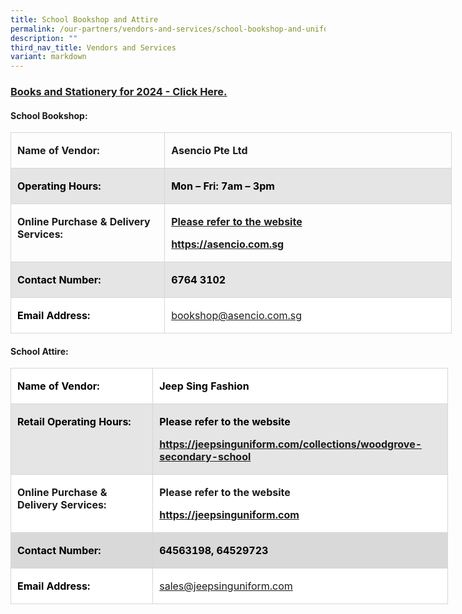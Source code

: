 ```yaml
---
title: School Bookshop and Attire
permalink: /our-partners/vendors-and-services/school-bookshop-and-uniform/
description: ""
third_nav_title: Vendors and Services
variant: markdown
---
```

### **[Books and  Stationery for 2024 - Click Here.](https://sites.google.com/moe.edu.sg/parentssupportwithwoodgrovesec/books-stationery)** 
   
#### **School Bookshop:**

<table class="MsoNormalTable" border="0" cellspacing="0" cellpadding="0" width="706" style="width:529.5pt;border-collapse:collapse;mso-yfti-tbllook:1184;
 mso-padding-alt:0in 0in 0in 0in"><tbody><tr style="mso-yfti-irow:0;mso-yfti-firstrow:yes"><td width="242" valign="top" style="width:181.5pt;border:solid #D6D6D6 1.0pt;
  mso-border-alt:solid #D6D6D6 .25pt;mso-border-bottom-alt:solid #D6D6D6 .75pt;
  padding:1.5pt 7.5pt 1.5pt 7.5pt"><p class="MsoNormal"><b><span lang="EN-SG" style="mso-ansi-language:EN-SG">Name of Vendor:</span></b></p></td><td width="464" valign="top" style="width:348.0pt;border:solid #D6D6D6 1.0pt;
  border-left:none;mso-border-left-alt:solid #D6D6D6 .25pt;mso-border-alt:solid #D6D6D6 .25pt;
  mso-border-bottom-alt:solid #D6D6D6 .75pt;padding:1.5pt 7.5pt 1.5pt 7.5pt"><p class="MsoNormal"><b>Asencio Pte Ltd</b></p></td></tr><tr style="mso-yfti-irow:1"><td width="242" valign="top" style="width:181.5pt;border:solid #D6D6D6 1.0pt;
  border-top:none;mso-border-top-alt:solid #D6D6D6 .25pt;mso-border-alt:solid #D6D6D6 .25pt;
  mso-border-bottom-alt:solid #D6D6D6 .75pt;background:#E5E5E5;padding:1.5pt 7.5pt 1.5pt 7.5pt"><p class="MsoNormal"><b><span lang="EN-SG" style="color:black;mso-color-alt:windowtext;
  mso-ansi-language:EN-SG">Operating Hours:</span></b></p></td><td width="464" valign="top" style="width:348.0pt;border-top:none;border-left:
  none;border-bottom:solid #D6D6D6 1.0pt;border-right:solid #D6D6D6 1.0pt;
  mso-border-top-alt:solid #D6D6D6 .25pt;mso-border-left-alt:solid #D6D6D6 .25pt;
  mso-border-alt:solid #D6D6D6 .25pt;mso-border-bottom-alt:solid #D6D6D6 .75pt;
  background:#E5E5E5;padding:1.5pt 7.5pt 1.5pt 7.5pt"><p class="MsoNormal"><b><span lang="EN-SG" style="color:black;mso-color-alt:windowtext;
  mso-ansi-language:EN-SG">Mon – Fri: 7am – 3pm</span></b></p></td></tr><tr style="mso-yfti-irow:2"><td width="242" valign="top" style="width:181.5pt;border:solid #D6D6D6 1.0pt;
  border-top:none;mso-border-top-alt:solid #D6D6D6 .25pt;mso-border-alt:solid #D6D6D6 .25pt;
  mso-border-bottom-alt:solid #D6D6D6 .75pt;padding:1.5pt 7.5pt 1.5pt 7.5pt"><p class="MsoNormal"><b>Online Purchase &amp; Delivery Services:</b></p></td><td width="464" valign="top" style="width:348.0pt;border-top:none;border-left:
  none;border-bottom:solid #D6D6D6 1.0pt;border-right:solid #D6D6D6 1.0pt;
  mso-border-top-alt:solid #D6D6D6 .25pt;mso-border-left-alt:solid #D6D6D6 .25pt;
  mso-border-alt:solid #D6D6D6 .25pt;mso-border-bottom-alt:solid #D6D6D6 .75pt;
  padding:1.5pt 7.5pt 1.5pt 7.5pt"><p class="MsoNormal"><b><u>Please refer to the website</u></b></p><p class="MsoNormal"><b><span lang="EN-SG" style="mso-ansi-language:EN-SG"><a href="https://asencio.com.sg/">https://asencio.com.sg</a></span></b></p></td></tr><tr style="mso-yfti-irow:3"><td width="242" valign="top" style="width:181.5pt;border:solid #D6D6D6 1.0pt;
  border-top:none;mso-border-top-alt:solid #D6D6D6 .25pt;mso-border-alt:solid #D6D6D6 .25pt;
  mso-border-bottom-alt:solid #D6D6D6 .75pt;background:#E5E5E5;padding:1.5pt 7.5pt 1.5pt 7.5pt"><p class="MsoNormal"><b><span lang="EN-SG" style="color:black;mso-color-alt:windowtext;
  mso-ansi-language:EN-SG">Contact Number:</span></b></p></td><td width="464" valign="top" style="width:348.0pt;border-top:none;border-left:
  none;border-bottom:solid #D6D6D6 1.0pt;border-right:solid #D6D6D6 1.0pt;
  mso-border-top-alt:solid #D6D6D6 .25pt;mso-border-left-alt:solid #D6D6D6 .25pt;
  mso-border-alt:solid #D6D6D6 .25pt;mso-border-bottom-alt:solid #D6D6D6 .75pt;
  background:#E5E5E5;padding:1.5pt 7.5pt 1.5pt 7.5pt"><p class="MsoNormal"><b><span lang="EN-SG" style="color:black;mso-color-alt:windowtext;
  mso-ansi-language:EN-SG">6764 3102</span></b></p></td></tr><tr style="mso-yfti-irow:4;mso-yfti-lastrow:yes"><td width="242" valign="top" style="width:181.5pt;border:solid #D6D6D6 1.0pt;
  border-top:none;mso-border-top-alt:solid #D6D6D6 .25pt;mso-border-alt:solid #D6D6D6 .25pt;
  background:white;mso-background-themecolor:background1;padding:1.5pt 7.5pt 1.5pt 7.5pt"><p class="MsoNormal"><b><span lang="EN-SG" style="color:black;mso-color-alt:windowtext;
  mso-ansi-language:EN-SG">Email Address:</span></b><span style="background:
  #D9D9D9;mso-shading:white;mso-pattern:gray-15 auto"></span></p></td><td width="464" valign="top" style="width:348.0pt;border-top:none;border-left:
  none;border-bottom:solid #D6D6D6 1.0pt;border-right:solid #D6D6D6 1.0pt;
  mso-border-top-alt:solid #D6D6D6 .25pt;mso-border-left-alt:solid #D6D6D6 .25pt;
  mso-border-alt:solid #D6D6D6 .25pt;background:white;mso-background-themecolor:
  background1;padding:1.5pt 7.5pt 1.5pt 7.5pt"><p class="MsoNormal"><b><span style="color:black;mso-color-alt:windowtext"><a href="mailto:bookshop@asencio.com.sg"><span style="font-weight:normal">bookshop@asencio.com.sg</span></a></span></b><span style="background:#D9D9D9;mso-shading:white;mso-pattern:gray-15 auto"></span></p></td></tr></tbody></table>

#### **School Attire:**

<table class="MsoNormalTable" border="0" cellspacing="0" cellpadding="0" width="700" style="width:525.0pt;background:white;border-collapse:collapse;mso-yfti-tbllook:
 1184;mso-padding-alt:0in 0in 0in 0in"><tbody><tr style="mso-yfti-irow:0;mso-yfti-firstrow:yes"><td width="241" valign="top" style="width:180.65pt;border:solid #D6D6D6 1.0pt;
  mso-border-alt:solid #D6D6D6 .25pt;mso-border-bottom-alt:solid #D6D6D6 .75pt;
  padding:1.5pt 7.5pt 1.5pt 7.5pt"><p class="MsoNormal"><b><span lang="EN-SG" style="color:black;mso-color-alt:windowtext;
  mso-ansi-language:EN-SG">Name of Vendor:</span></b></p></td><td width="459" valign="top" style="width:344.35pt;border:solid #D6D6D6 1.0pt;
  border-left:none;mso-border-left-alt:solid #D6D6D6 .25pt;mso-border-alt:solid #D6D6D6 .25pt;
  mso-border-bottom-alt:solid #D6D6D6 .75pt;padding:1.5pt 7.5pt 1.5pt 7.5pt"><p class="MsoNormal"><b><span lang="EN-SG" style="color:black;mso-color-alt:windowtext;
  mso-ansi-language:EN-SG">Jeep Sing Fashion</span></b></p></td></tr><tr style="mso-yfti-irow:1"><td width="241" valign="top" style="width:180.65pt;border:solid #D6D6D6 1.0pt;
  border-top:none;mso-border-top-alt:solid #D6D6D6 .25pt;mso-border-alt:solid #D6D6D6 .25pt;
  mso-border-bottom-alt:solid #D6D6D6 .75pt;background:#E5E5E5;padding:1.5pt 7.5pt 1.5pt 7.5pt"><p class="MsoNormal"><b><span lang="EN-SG" style="color:black;mso-color-alt:windowtext;
  mso-ansi-language:EN-SG">Retail Operating Hours:</span></b></p></td><td width="459" valign="top" style="width:344.35pt;border-top:none;border-left:
  none;border-bottom:solid #D6D6D6 1.0pt;border-right:solid #D6D6D6 1.0pt;
  mso-border-top-alt:solid #D6D6D6 .25pt;mso-border-left-alt:solid #D6D6D6 .25pt;
  mso-border-alt:solid #D6D6D6 .25pt;mso-border-bottom-alt:solid #D6D6D6 .75pt;
  background:#E5E5E5;padding:1.5pt 7.5pt 1.5pt 7.5pt"><p class="MsoNormal"><b><span style="color:black;mso-color-alt:windowtext">Please refer to the website</span></b></p><p class="MsoNormal"><b><span style="color:black;mso-color-alt:windowtext"><a href="https://jeepsinguniform.com">https://jeepsinguniform.com/collections/woodgrove-secondary-school</a></span></b></p></td></tr><tr style="mso-yfti-irow:2"><td width="241" valign="top" style="width:180.65pt;border:solid #D6D6D6 1.0pt;
  border-top:none;mso-border-top-alt:solid #D6D6D6 .25pt;mso-border-alt:solid #D6D6D6 .25pt;
  mso-border-bottom-alt:solid #D6D6D6 .75pt;background:transparent;padding:
  1.5pt 7.5pt 1.5pt 7.5pt"><p class="MsoNormal"><b><span lang="EN-SG" style="mso-ansi-language:EN-SG">Online Purchase &amp; Delivery Services:</span></b></p></td><td width="459" valign="top" style="width:344.35pt;border-top:none;border-left:
  none;border-bottom:solid #D6D6D6 1.0pt;border-right:solid #D6D6D6 1.0pt;
  mso-border-top-alt:solid #D6D6D6 .25pt;mso-border-left-alt:solid #D6D6D6 .25pt;
  mso-border-alt:solid #D6D6D6 .25pt;mso-border-bottom-alt:solid #D6D6D6 .75pt;
  background:transparent;padding:1.5pt 7.5pt 1.5pt 7.5pt"><p class="MsoNormal"><b>Please refer to the website</b></p><p class="MsoNormal"><b><a href="https://jeepsinguniform.com">https://jeepsinguniform.com</a></b><span lang="EN-GB" style="mso-ansi-language:EN-GB"></span></p></td></tr><tr style="mso-yfti-irow:3"><td width="241" valign="top" style="width:180.65pt;border:solid #D6D6D6 1.0pt;
  border-top:none;mso-border-top-alt:solid #D6D6D6 .25pt;mso-border-alt:solid #D6D6D6 .25pt;
  mso-border-bottom-alt:solid #D6D6D6 .75pt;background:#D9D9D9;mso-background-themecolor:
  background1;mso-background-themeshade:217;padding:1.5pt 7.5pt 1.5pt 7.5pt"><p class="MsoNormal"><b><span lang="EN-SG" style="color:black;mso-color-alt:windowtext;
  mso-ansi-language:EN-SG">Contact Number:</span></b></p></td><td width="459" valign="top" style="width:344.35pt;border-top:none;border-left:
  none;border-bottom:solid #D6D6D6 1.0pt;border-right:solid #D6D6D6 1.0pt;
  mso-border-top-alt:solid #D6D6D6 .25pt;mso-border-left-alt:solid #D6D6D6 .25pt;
  mso-border-alt:solid #D6D6D6 .25pt;mso-border-bottom-alt:solid #D6D6D6 .75pt;
  background:#D9D9D9;mso-background-themecolor:background1;mso-background-themeshade:
  217;padding:1.5pt 7.5pt 1.5pt 7.5pt"><p class="MsoNormal"><b><span lang="EN" style="color:black;mso-color-alt:windowtext;
  mso-ansi-language:EN">64563198, </span><span style="color:black;mso-color-alt:
  windowtext">64529723</span></b></p></td></tr><tr style="mso-yfti-irow:4;mso-yfti-lastrow:yes"><td width="241" valign="top" style="width:180.65pt;border:solid #D6D6D6 1.0pt;
  border-top:none;mso-border-top-alt:solid #D6D6D6 .25pt;mso-border-alt:solid #D6D6D6 .25pt;
  mso-border-bottom-alt:solid #D6D6D6 .75pt;background:white;mso-background-themecolor:
  background1;padding:1.5pt 7.5pt 1.5pt 7.5pt"><p class="MsoNormal"><b><span lang="EN-SG" style="color:black;mso-color-alt:windowtext;
  mso-ansi-language:EN-SG">Email Address:</span></b></p></td><td width="459" valign="top" style="width:344.35pt;border-top:none;border-left:
  none;border-bottom:solid #D6D6D6 1.0pt;border-right:solid #D6D6D6 1.0pt;
  mso-border-top-alt:solid #D6D6D6 .25pt;mso-border-left-alt:solid #D6D6D6 .25pt;
  mso-border-alt:solid #D6D6D6 .25pt;mso-border-bottom-alt:solid #D6D6D6 .75pt;
  background:white;mso-background-themecolor:background1;padding:1.5pt 7.5pt 1.5pt 7.5pt"><p class="MsoNormal"><b><span lang="EN-SG" style="color:black;mso-color-alt:windowtext;
  mso-ansi-language:EN-SG"><a href="mailto:sales@jeepsinguniform.com"><span lang="EN" style="mso-ansi-language:EN;font-weight:normal">sales@jeepsinguniform.com</span></a></span></b></p></td></tr></tbody></table>